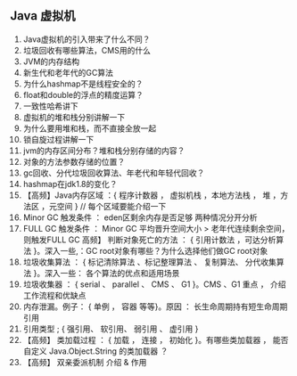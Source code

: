 ## Java 虚拟机

1. Java虚拟机的引入带来了什么不同？
2. 垃圾回收有哪些算法，CMS用的什么
3. JVM的内存结构
4. 新生代和老年代的GC算法
5. 为什么hashmap不是线程安全的？
6. float和double的浮点的精度运算？
7. 一致性哈希讲下
8. 虚拟机的堆和栈分别讲解一下
9. 为什么要用堆和栈，而不直接全放一起
10. 锁自旋过程讲解一下
11. jvm的内存区间分布？堆和栈分别存储的内容？
12. 对象的方法参数存储的位置？
13. gc回收、分代垃圾回收算法、年老代和年轻代回收？
14. hashmap在jdk1.8的变化？
15. 【高频】Java内存区域  ：{ 程序计数器 ， 虚拟机栈 ，本地方法栈 ， 堆 ，方法区 ，元空间 }  // 每个区域要能介绍一下
16. Minor GC 触发条件 ： eden区剩余内存是否足够 两种情况分开分析 
17. FULL GC 触发条件 ： Minor GC 平均晋升空间大小 > 老年代连续剩余空间，则触发FULL GC
     高频】 判断对象死亡的方法 ： { 引用计数法 ，可达分析算法 }。深入一些,：GC root对象有哪些？为什么选择他们做GC root对象
18. 垃圾收集算法 ： { 标记清除算法 、标记整理算法 、 复制算法、 分代收集算法 }。深入一些： 各个算法的优点和适用场景
19. 垃圾收集器 ： { serial 、 parallel 、 CMS 、 G1  }。CMS 、G1 重点 ， 介绍工作流程和优缺点
20. 内存泄漏。例子： { 单例 ， 容器 等等}。原因 ： 长生命周期持有短生命周期引用
21. 引用类型 ; { 强引用、 软引用、 弱引用 、 虚引用 }
22. 【高频】  类加载过程 ： { 加载 ， 连接 ， 初始化 }。有哪些类加载器 ， 能否自定义 Java.Object.String 的类加载器 ？
23. 【高频】 双亲委派机制 介绍 & 作用